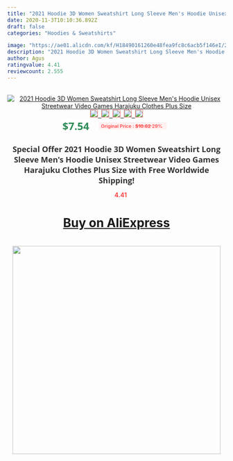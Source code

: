 ```yaml
---
title: "2021 Hoodie 3D Women Sweatshirt Long Sleeve Men's Hoodie Unisex Streetwear Video Games Harajuku Clothes Plus Size"
date: 2020-11-3T10:10:36.892Z
draft: false
categories: "Hoodies & Sweatshirts"

image: "https://ae01.alicdn.com/kf/H18490161260e48fea9fc8c6acb5f146eI/2021-Hoodie-3D-Women-Sweatshirt-Long-Sleeve-Men-s-Hoodie-Unisex-Streetwear-Video-Games-Harajuku-Clothes.jpg"
description: "2021 Hoodie 3D Women Sweatshirt Long Sleeve Men's Hoodie Unisex Streetwear Video Games Harajuku Clothes Plus Size"
author: Agus
ratingvalue: 4.41
reviewcount: 2.555
---
```

<br>
<div style="text-align: center;">
<a href="https://s.click.aliexpress.com/e/_9R1EYV" target="_blank" rel="nofollow noopener noreferrer"><img alt="2021 Hoodie 3D Women Sweatshirt Long Sleeve Men's Hoodie Unisex Streetwear Video Games Harajuku Clothes Plus Size" class="magnifier-image" src="https://ae01.alicdn.com/kf/H18490161260e48fea9fc8c6acb5f146eI/2021-Hoodie-3D-Women-Sweatshirt-Long-Sleeve-Men-s-Hoodie-Unisex-Streetwear-Video-Games-Harajuku-Clothes.jpg_640x640.jpg">
<br>
<img style="border:1px solid salmon" src="https://ae01.alicdn.com/kf/H18490161260e48fea9fc8c6acb5f146eI/2021-Hoodie-3D-Women-Sweatshirt-Long-Sleeve-Men-s-Hoodie-Unisex-Streetwear-Video-Games-Harajuku-Clothes.jpg_120x120.jpg">&nbsp;&nbsp;<img style="border:1px solid salmon" src="https://ae01.alicdn.com/kf/H78dbb213b98e40899b0ed8e409add7b1F/2021-Hoodie-3D-Women-Sweatshirt-Long-Sleeve-Men-s-Hoodie-Unisex-Streetwear-Video-Games-Harajuku-Clothes.jpg_120x120.jpg">&nbsp;&nbsp;<img style="border:1px solid salmon" src="https://ae01.alicdn.com/kf/H3828739e5ace4e9faca7089fb6937358O/2021-Hoodie-3D-Women-Sweatshirt-Long-Sleeve-Men-s-Hoodie-Unisex-Streetwear-Video-Games-Harajuku-Clothes.jpg_120x120.jpg">&nbsp;&nbsp;<img style="border:1px solid salmon" src="https://ae01.alicdn.com/kf/H42ee1bdee0cc4cdb8f77fbd7e7607686A/2021-Hoodie-3D-Women-Sweatshirt-Long-Sleeve-Men-s-Hoodie-Unisex-Streetwear-Video-Games-Harajuku-Clothes.jpg_120x120.jpg">&nbsp;&nbsp;<img style="border:1px solid salmon" src="https://ae01.alicdn.com/kf/H0c74847252d2424abd1f55d48b89b149O/2021-Hoodie-3D-Women-Sweatshirt-Long-Sleeve-Men-s-Hoodie-Unisex-Streetwear-Video-Games-Harajuku-Clothes.jpg_120x120.jpg"></a></div><br0>
<div style="text-align: center;"><span style="background-color: white; border: 0px; box-sizing: border-box; color: seagreen; display: inline-block; font-family: &quot;open sans&quot; , &quot;arial&quot; , &quot;helvetica&quot; , sans-serif , &quot;heiti&quot;; font-size: 24px; font-stretch: inherit; font-weight: 700; line-height: inherit; margin: 0px 10px 0px 0px; padding: 0px; vertical-align: middle;">$7.54 </span>
<span style="background: rgb(255 , 241 , 241); border-radius: 3px; border: 0px; box-sizing: border-box; color: #ff4747; display: inline-block; font-family: inherit; font-size: 12px; font-stretch: inherit; font-style: inherit; font-variant: inherit; font-weight: 600; line-height: inherit; margin: 0px; padding: 2px 5px; transform: scale(0.9); vertical-align: middle;">Original Price : <b style="text-decoration: line-through;">$10.62 </b> 29%&nbsp;&nbsp;</span></div>
<h1 style="color: #333333; display: inline-block; font-family: &quot;open sans&quot; , &quot;arial&quot; , &quot;helvetica&quot; , sans-serif , &quot;heiti&quot;; font-size: 18px; font-stretch: inherit; font-weight: 700; text-align: center;">Special Offer 2021 Hoodie 3D Women Sweatshirt Long Sleeve Men's Hoodie Unisex Streetwear Video Games Harajuku Clothes Plus Size with Free Worldwide Shipping!</h1>
<div style="color: #ff4747; text-align: center;">
<img src="https://4.bp.blogspot.com/-M0ZcTcb-5uY/XleCXlxnR4I/AAAAAAAAAEc/OrjgMkXV1oMQFaCRZj5HQwOCBcu3w1FegCPcBGAYYCw/s1600/star.png" style="height: 15px;">&nbsp;<b>4.41</b></div>
<div class="button_cont" align="center"><a class="buynow_a" href="https://s.click.aliexpress.com/e/_9R1EYV" target="_blank" rel="nofollow noopener noreferrer"><H1>Buy on AliExpress</H1></a></div><br>
<div class="separator" style="clear: both; text-align: center;">
<img src="https://lh3.googleusercontent.com/-pTy5HemUv9M/XlePHvY0dAI/AAAAAAAAAE4/0nX5iRUoIWY8eMW9Dpxeirr157OZliDIgCLcBGAsYHQ/s1600/badge.gif" width="480">
</div>

